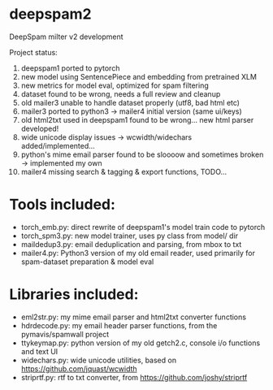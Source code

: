 # deepspam2
DeepSpam milter v2 development

Project status:

1. deepspam1 ported to pytorch
2. new model using SentencePiece and embedding from pretrained XLM
3. new metrics for model eval, optimized for spam filtering
4. dataset found to be wrong, needs a full review and cleanup
5. old mailer3 unable to handle dataset properly (utf8, bad html etc)
6. mailer3 ported to python3 -> mailer4 initial version (same ui/keys)
7. old html2txt used in deepspam1 found to be wrong... new html parser developed!
8. wide unicode display issues -> wcwidth/widechars added/implemented...
9. python's mime email parser found to be sloooow and sometimes broken -> implemented my own
10. mailer4 missing search & tagging & export functions, TODO...

# Tools included:

- torch_emb.py: direct rewrite of deepspam1's model train code to pytorch
- torch_spm3.py: new model trainer, uses py class from model/ dir
- maildedup3.py: email deduplication and parsing, from mbox to txt
- mailer4.py: Python3 version of my old email reader, used primarily for spam-dataset preparation & model eval

# Libraries included:

- eml2str.py: my mime email parser and html2txt converter functions
- hdrdecode.py: my email header parser functions, from the pymavis/spamwall project
- ttykeymap.py: python version of my old getch2.c, console i/o functions and text UI
- widechars.py: wide unicode utilities, based on https://github.com/jquast/wcwidth
- striprtf.py: rtf to txt converter, from https://github.com/joshy/striprtf
